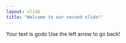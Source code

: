 ```yaml
---
layout: slide
title: "Welcome to our second slide!"
---
```

Your text is godo
Use the left arrow to go back!
